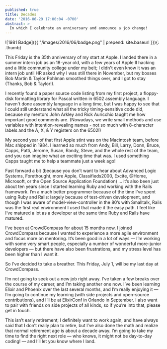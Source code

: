 ```yaml
---
published: true
title: Decades
date: '2016-06-29 17:00:04 -0700'
abstract: >
  In which I celebrate an anniversary and announce a job change!
---
```

![1981 Badge]({{ "/images/2016/06/badge.png" | prepend: site.baseurl }}){: .thumb}

This Friday is the 35th anniversary of my start at Apple. I landed there in a summer intern job as an 18-year old, with a few years of Apple II hacking and a little community college under my belt; I didn't even know it was an intern job until HR asked why I was still there in November, but my bosses Bob Martin & Taylor Pohlman smoothed things over, and I got to stay (Thanks, Bob & Taylor!).<!--more-->

I recently found a paper source code listing from my first project, a floppy-disk formatting library for Pascal written in 6502 assembly language. I haven't done assembly language in a long time, but I was happy to see that I could still understand what all the tricky timing-sensitive code did, because my mentors John Arkley and Rick Auricchio taught me how important good comments are. (Nowadays, we write small methods and use variables with intention-revealing names - not so much with 8-character labels and the A, X, & Y registers on the 6502!)

My second year of that first Apple stint was on the Macintosh team, before Mac shipped in 1984. I learned so much from Andy, Bill, Larry, Donn, Bruce, Capps, Patti, Jerome, Susan, Randy, Steve, and the whole rest of the team, and you can imagine what an exciting time that was. I used something Capps taught me to help a teammate just a week ago!

Fast forward a bit (because you don&rsquo;t want to hear about Advanced Logic Systems, Forethought, more Apple, Classifieds2000, Excite, @Home, Microsoft, or the Open Source Application Foundation) &hellip; it&rsquo;s also been just about ten years since I started learning Ruby and working with the Rails framework. I&rsquo;m a much better programmer because of the time I've spent using Ruby and Rails: largely because of test-driven development, and though I was aware of model-view-controller in the 80&rsquo;s with Smalltalk, Rails was the first real environment I used that made it the easy path. I feel like I&rsquo;ve matured a lot as a developer at the same time Ruby and Rails have matured.

I&rsquo;ve been at CrowdCompass for about 15 months now. I joined CrowdCompass because I wanted to experience a more agile environment and focus more on mentoring. It&rsquo;s been good in a lot of ways &mdash; I&rsquo;m working with some very smart people, especially a number of wonderful more-junior developers &mdash; but there have also been frustrations, and my stress level has been higher than I want it.

So I&rsquo;ve decided to take a breather. This Friday, July 1, will be my last day at CrowdCompass.

I&rsquo;m not going to seek out a new job right away. I&rsquo;ve taken a few breaks over the course of my career, and I&rsquo;m taking another one now. I&rsquo;ve been learning Elixir and Phoenix over the last several months, and I&rsquo;m really enjoying it &mdash; I&rsquo;m going to continue my learning (with side projects and open-source contributions), and I&rsquo;ll be at ElixirConf in Orlando in September. I also want to pair with friends on side projects of all kinds, so if you&rsquo;re into that, please get in touch.

This isn&rsquo;t early retirement; I definitely want to work again, and have always said that I don&rsquo;t really plan to retire, but I&rsquo;ve also done the math and realize that normal retirement age is about a decade away. I&rsquo;m going to take my time to find the right next role &mdash; who knows, it might not be day-to-day coding! &mdash; and I&rsquo;ll let you know where I land.
